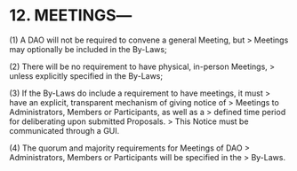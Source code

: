 # 12.  MEETINGS―

 
(1) A DAO will not be required to convene a general Meeting, but
    > Meetings may optionally be included in the By-Laws;

(2) There will be no requirement to have physical, in-person Meetings,
    > unless explicitly specified in the By-Laws;

(3) If the By-Laws do include a requirement to have meetings, it must
    > have an explicit, transparent mechanism of giving notice of
    > Meetings to Administrators, Members or Participants, as well as a
    > defined time period for deliberating upon submitted Proposals.
    > This Notice must be communicated through a GUI.

(4) The quorum and majority requirements for Meetings of DAO
    > Administrators, Members or Participants will be specified in the
    > By-Laws.
